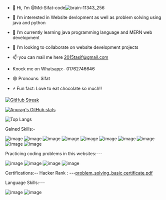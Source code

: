 - 👋 Hi, I’m @Md-Sifat-code![brain-11343_256](https://github.com/user-attachments/assets/75e8cf95-11fb-4e51-8543-c147f4318e42)

- 👀 I’m interested in Website devlopment as well as problem solving using java and python
- 🌱 I’m currently learning java programming language and MERN web development
- 💞️ I’m looking to collaborate on website development projects
- 📫 you can mail me here 2015tasif@gmail.com                                                      
- Knock me on Whatsapp:- 01762746646                                                        

                                                                        

- 😄 Pronouns: Sifat
- ⚡ Fun fact: Love to eat chocolate so much!!                         

[![GitHub Streak](https://github-readme-streak-stats-nine-wheat.vercel.app?user=Md-Sifat-code&theme=halloween&date_format=%5BY%20%5DM%20j&exclude_days=Sun)](https://git.io/streak-stats&theme=radical)

[![Anurag's GitHub stats](https://github-readme-stats.vercel.app/api?username=Md-Sifat-code&show_icons=true&theme=radical)](https://github.com/Md-Sifat-code/github-readme-stats&show_icons=true&theme=radical)

![Top Langs](https://github-readme-stats.vercel.app/api/top-langs/?username=Md-Sifat-code&size_weight=0.5&count_weight=0.5&langs_count=8&&layout=donut&theme=radical)




Gained Skills:-



![image](https://github.com/user-attachments/assets/d15150fa-2f68-451b-91a1-eb3d83f7a8f5)    ![image](https://github.com/user-attachments/assets/fbaa7e0c-c4a7-46f9-98f4-f8e850ad1502)     ![image](https://github.com/user-attachments/assets/a85e708e-74c0-4337-aab3-26585453cdcd)     ![image](https://github.com/user-attachments/assets/54047805-6d9d-4c28-935a-027c0556b2df)     ![image](https://github.com/user-attachments/assets/cedab6c9-9621-434d-80ea-e645af6a71d3)     ![image](https://github.com/user-attachments/assets/60467f56-e124-4688-a0f9-20ed824a546c)      ![image](https://github.com/user-attachments/assets/c682edfc-c14e-4cb3-8669-509aeaea7252)      ![image](https://github.com/user-attachments/assets/19f72497-85a8-4199-9514-ccba1c135d64)     ![image](https://github.com/user-attachments/assets/6e74ad51-d3fa-4c6e-93c8-1374d1bedd8e)    ![image](https://github.com/user-attachments/assets/7046a6f9-2e55-4d72-a689-f2dc4186aef2) 




Practicing coding problems in this websites:---



![image](https://github.com/user-attachments/assets/11546bed-031d-461d-a96e-ec52c220b3a9)    ![image](https://github.com/user-attachments/assets/bb2c2a40-7eea-45c5-93b7-79d44e04715c)       ![image](https://github.com/user-attachments/assets/afa1ecb5-af93-4fd0-8765-cf83b1512f93)      ![image](https://github.com/user-attachments/assets/b19d935f-eee9-4099-aeb9-076372b74b9b)



Certifications:-- 
Hacker Rank : ---[problem_solving_basic certificate.pdf](https://github.com/user-attachments/files/16369733/problem_solving_basic.certificate.pdf)

Language Skills:--- 


![image](https://github.com/user-attachments/assets/003554b4-570a-450c-ae70-7f459ee2000c)      ![image](https://github.com/user-attachments/assets/6c813c5f-6013-4c8a-8c7d-5a8126280f83)









 












